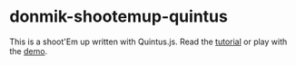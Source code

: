 # donmik-shootemup-quintus
This is a shoot'Em up written with Quintus.js. Read the <a href="http://donmik.com/como-hacer-un-juego-shoot-em-up-con-quintus-1-2/">tutorial</a> or play with the <a href="http://donmik.com/quintus/">demo</a>.
